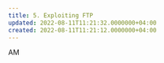 ```yaml
---
title: 5. Exploiting FTP
updated: 2022-08-11T11:21:32.0000000+04:00
created: 2022-08-11T11:21:12.0000000+04:00
---
```


AM
